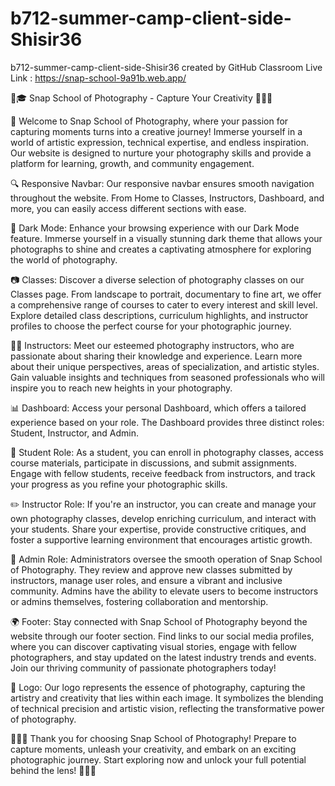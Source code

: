 # b712-summer-camp-client-side-Shisir36
b712-summer-camp-client-side-Shisir36 created by GitHub Classroom
Live Link : https://snap-school-9a91b.web.app/

📸🎓 Snap School of Photography - Capture Your Creativity 🌟🌟🌟

🎉 Welcome to Snap School of Photography, where your passion for capturing moments turns into a creative journey! Immerse yourself in a world of artistic expression, technical expertise, and endless inspiration. Our website is designed to nurture your photography skills and provide a platform for learning, growth, and community engagement.

🔍 Responsive Navbar: Our responsive navbar ensures smooth navigation throughout the website. From Home to Classes, Instructors, Dashboard, and more, you can easily access different sections with ease.

🌙 Dark Mode: Enhance your browsing experience with our Dark Mode feature. Immerse yourself in a visually stunning dark theme that allows your photographs to shine and creates a captivating atmosphere for exploring the world of photography.

📷 Classes: Discover a diverse selection of photography classes on our Classes page. From landscape to portrait, documentary to fine art, we offer a comprehensive range of courses to cater to every interest and skill level. Explore detailed class descriptions, curriculum highlights, and instructor profiles to choose the perfect course for your photographic journey.

👩‍🏫 Instructors: Meet our esteemed photography instructors, who are passionate about sharing their knowledge and experience. Learn more about their unique perspectives, areas of specialization, and artistic styles. Gain valuable insights and techniques from seasoned professionals who will inspire you to reach new heights in your photography.

📊 Dashboard: Access your personal Dashboard, which offers a tailored experience based on your role. The Dashboard provides three distinct roles: Student, Instructor, and Admin.

📸 Student Role: As a student, you can enroll in photography classes, access course materials, participate in discussions, and submit assignments. Engage with fellow students, receive feedback from instructors, and track your progress as you refine your photographic skills.

✏️ Instructor Role: If you're an instructor, you can create and manage your own photography classes, develop enriching curriculum, and interact with your students. Share your expertise, provide constructive critiques, and foster a supportive learning environment that encourages artistic growth.

👑 Admin Role: Administrators oversee the smooth operation of Snap School of Photography. They review and approve new classes submitted by instructors, manage user roles, and ensure a vibrant and inclusive community. Admins have the ability to elevate users to become instructors or admins themselves, fostering collaboration and mentorship.

🌍 Footer: Stay connected with Snap School of Photography beyond the website through our footer section. Find links to our social media profiles, where you can discover captivating visual stories, engage with fellow photographers, and stay updated on the latest industry trends and events. Join our thriving community of passionate photographers today!

📸 Logo: Our logo represents the essence of photography, capturing the artistry and creativity that lies within each image. It symbolizes the blending of technical precision and artistic vision, reflecting the transformative power of photography.

🌈🌈🌈 Thank you for choosing Snap School of Photography! Prepare to capture moments, unleash your creativity, and embark on an exciting photographic journey. Start exploring now and unlock your full potential behind the lens! 🌟🌟🌟
